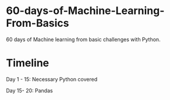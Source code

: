 # 60-days-of-Machine-Learning-From-Basics
60 days of Machine learning from basic challenges with Python.

# Timeline

Day 1 - 15: Necessary Python covered

Day 15- 20: Pandas

